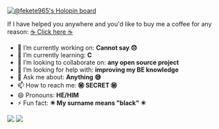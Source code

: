 [![@fekete965's Holopin board](https://holopin.io/api/user/board?user=fekete965)](https://holopin.io/@fekete965)

If I have helped you anywhere and you'd like to buy me a coffee for any reason: [☕ Click here ☕](https://www.buymeacoffee.com/fekete)


- 🔭 I’m currently working on: **Cannot say 😞**
- 🌱 I’m currently learning: **C**
- 👯 I’m looking to collaborate on: **any open source project**
- 🤔 I’m looking for help with: **improving my BE knowledge**
- 💬 Ask me about: **Anything 😅**
- 📫 How to reach me: **㊙️ SECRET ㊙️**
- 😄 Pronouns: **HE/HIM**
- ⚡ Fun fact: **✴️ My surname means "black" ✴️**

![](https://github-readme-stats.vercel.app/api?username=fekete965&show_icons=true&count_private=true&theme=radical) ![](https://github-readme-stats.vercel.app/api/top-langs/?username=fekete965&layout=compact&theme=radical)

<!-- **fekete965/fekete965** is a ✨ _special_ ✨ repository because its `README.md` (this file) appears on your GitHub profile. -->
